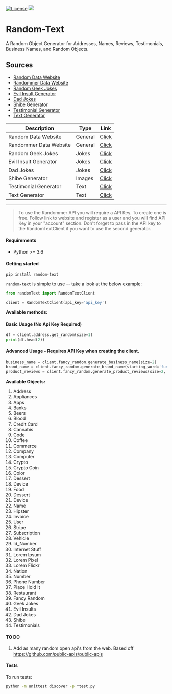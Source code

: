 [![License](https://img.shields.io/badge/License-BSD_3--Clause-blue.svg)](https://github.com/uricod/lend-saas/blob/master/LICENSE)
<img src="https://img.shields.io/github/v/release/uricod/random-text">

# **Random-Text**
A Random Object Generator for Addresses, Names, Reviews, Testimonials, Business Names, and Random Objects.

## **Sources**
- [Random Data Website](https://random-data-api.com/)
- [Randommer Data Website](https://randommer.io/)
- [Random Geek Jokes](https://github.com/sameerkumar18/geek-joke-api)
- [Evil Insult Generator](https://evilinsult.com/api/)
- [Dad Jokes](https://icanhazdadjoke.com/)
- [Shibe Generator](https://shibe.online/)
- [Testimonial Generator](https://testimonialapi.toolcarton.com/)
- [Text Generator](http://metaphorpsum.com/)

| Description     | Type      | Link     |
| ------------- | ------------- | -------- |
| Random Data Website   | General | [Click](https://random-data-api.com/)  |
| Randommer Data Website | General   | [Click](https://randommer.io/) |
| Random Geek Jokes | Jokes | [Click](https://github.com/sameerkumar18/geek-joke-api)|
| Evil Insult Generator | Jokes | [Click](https://evilinsult.com/api/)|
| Dad Jokes | Jokes | [Click](https://icanhazdadjoke.com/)|
| Shibe Generator | Images | [Click](https://shibe.online/) |
| Testimonial Generator | Text | [Click](https://testimonialapi.toolcarton.com/)|
| Text Generator | Text | [Click](http://metaphorpsum.com/)|

----
> To use the Randommer API you will require a API Key. To create one is free. Follow link to  website and register as a user and you will find API Key in your "account" section.
Don't forget to pass in the API key to the RandomTextClient if you want to use the second generator.

#### **Requirements**
- Python >= 3.6

#### **Getting started**
`pip install random-text`

`random-text` is simple to use -- take a look at the below example:
```python
from randomText import RandomTextClient

client = RandomTextClient(api_key='api_key')
```

**Available methods:**
#### Basic Usage (No Api Key Required)
```python
df = client.address.get_random(size=1)
print(df.head(2))
```

#### Advanced Usage - Requires API Key when creating the client.
```python
business_name = client.fancy_random.generate_business_name(size=2)
brand_name = client.fancy_random.generate_brand_name(starting_word='funny')
product_reviews = client.fancy_random.generate_product_reviews(size=2, product='toy')
```

**Available Objects:**
1. Address
1. Appliances
1. Apps
1. Banks
1. Beers
1. Blood
1. Credit Card
1. Cannabis
1. Code
1. Coffee
1. Commerce
1. Company
1. Computer
1. Crypto
1. Crypto Coin
1. Color
1. Dessert
1. Device
1. Food
1. Dessert
1. Device
1. Name
1. Hipster
1. Invoice
1. User
1. Stripe
1. Subscription
1. Vehicle
1. Id_Number
1. Internet Stuff
1. Lorem Ipsum
1. Lorem Pixel
1. Lorem Flickr
1. Nation
1. Number
1. Phone Number
1. Place Hold It
1. Restaurant
1. Fancy Random
1. Geek Jokes
1. Evil Insults
1. Dad Jokes
1. Shibe
1. Testimonials

#### TO DO
1. Add as many random open api's from the web. Based off https://github.com/public-apis/public-apis


#### **Tests**
To run tests:
```cmd
python -m unittest discover -p *test.py
```